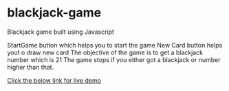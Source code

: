 # blackjack-game
Blackjack game built using Javascript

StartGame button which helps you to start the game
New Card button helps yout o draw new card
The objective of the game is to get a blackjack number which is 21
The game stops if you either got a blackjack or number higher than that.

[Click the below link for live demo](https://yasar-sa.github.io/blackjack-game/)
